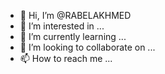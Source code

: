 - 👋 Hi, I’m @RABELAKHMED
- 👀 I’m interested in ...
- 🌱 I’m currently learning ...
- 💞️ I’m looking to collaborate on ...
- 📫 How to reach me ...

<!---
RABELAKHMED/RABELAKHMED is a ✨ special ✨ repository because its `README.md` (this file) appears on your GitHub profile.
You can click the Preview link to take a look at your changes.
--->
